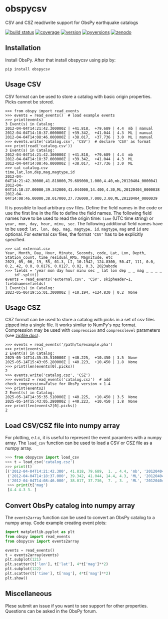 # obspycsv

CSV and CSZ read/write support for ObsPy earthquake catalogs

[![build status](https://github.com/trichter/obspycsv/workflows/tests/badge.svg)](https://github.com/trichter/obspycsv/actions)
[![coverage](https://codecov.io/gh/trichter/obspycsv/branch/master/graph/badge.svg)](https://codecov.io/gh/trichter/obspycsv)
[![version](https://img.shields.io/pypi/v/obspycsv.svg)](https://pypi.python.org/pypi/obspycsv)
[![pyversions](https://img.shields.io/pypi/pyversions/obspycsv.svg)](https://python.org)
[![zenodo](https://zenodo.org/badge/DOI/10.5281/zenodo.7225902.svg)](https://doi.org/10.5281/zenodo.7225902)

## Installation

Install ObsPy. After that install obspycsv using pip by:

    pip install obspycsv

## Usage CSV

CSV format can be used to store a catalog with basic origin properties. Picks cannot be stored.

```
>>> from obspy import read_events
>>> events = read_events()  # load example events
>>> print(events)
3 Event(s) in Catalog:
2012-04-04T14:21:42.300000Z | +41.818,  +79.689 | 4.4  mb | manual
2012-04-04T14:18:37.000000Z | +39.342,  +41.044 | 4.3  ML | manual
2012-04-04T14:08:46.000000Z | +38.017,  +37.736 | 3.0  ML | manual
>>> events.write('catalog.csv', 'CSV')  # declare 'CSV' as format
>>> print(read('catalog.csv'))
3 Event(s) in Catalog:
2012-04-04T14:21:42.300000Z | +41.818,  +79.689 | 4.4  mb
2012-04-04T14:18:37.000000Z | +39.342,  +41.044 | 4.3  ML
2012-04-04T14:08:46.000000Z | +38.017,  +37.736 | 3.0  ML
>>> cat catalog.csv
time,lat,lon,dep,mag,magtype,id
2012-04-04T14:21:42.30000,41.818000,79.689000,1.000,4.40,mb,20120404_0000041
2012-04-04T14:18:37.00000,39.342000,41.044000,14.400,4.30,ML,20120404_0000038
2012-04-04T14:08:46.00000,38.017000,37.736000,7.000,3.00,ML,20120404_0000039
```

It is possible to load arbitrary csv files. Define the field names in the code or use the first line in the file to define the field names.
The following field names have to be used to read the origin time: `time` (UTC time string) or `year, mon, day, hour, minu, sec`.
The following additional field names have to be used: `lat, lon, dep, mag, magtype, id`. `magtype`, `mag` and `id` are optional.
For external csv files, the format `'CSV'` has to be explicitly specified.

```
>>> cat external.csv
Year, Month, Day, Hour, Minute, Seconds, code, Lat, Lon, Depth, Station_count, time_residual_RMS, Magnitude, etc
2023, 05, 06, 19, 55, 01.3, LI, 10.1942, 124.8300, 50.47, 111, 0.0, 0.2, 42, 0.0, 0.0176, 0.0127, 0.02, 0.3, 2023abcde
>>> fields = 'year mon day hour minu sec _ lat lon dep _ _ mag _ _ _ _ _ _ id'.split()
events = read_events('external.csv', 'CSV', skipheader=1, fieldnames=fields)
1 Event(s) in Catalog:
2023-05-06T19:55:01.300000Z | +10.194, +124.830 | 0.2  None
```

## Usage CSZ

CSZ format can be used to store a catalog with picks in a set of csv files zipped into a single file.
It works similar to NumPy's npz format.
Compression may be used with `compression` and `compresslevel` parameters
(see [zipfile doc](https://docs.python.org/library/zipfile.html#zipfile.ZipFile)).

```
>>> events = read_events('/path/to/example.pha')
>>> print(events)
2 Event(s) in Catalog:
2025-05-14T14:35:35.510000Z | +40.225,  +10.450 | 3.5  None
2025-05-14T15:43:05.280000Z | +40.223,  +10.450 | 1.8  None
>>> print(len(events[0].picks))
2
>>> events.write('catalog.csz', 'CSZ')
>>> events2 = read_events('catalog.csz')  # add check_compression=False for ObsPy version < 1.4
>>> print(events2)
2 Event(s) in Catalog:
2025-05-14T14:35:35.510000Z | +40.225,  +10.450 | 3.5  None
2025-05-14T15:43:05.280000Z | +40.223,  +10.450 | 1.8  None
>>> print(len(events2[0].picks))
2
```

## Load CSV/CSZ file into numpy array

For plotting, e.t.c, it is useful to represent the event paramters with a numpy
array.
The `load_csv` function can be used to load a CSV or CSZ file as a numpy array.

```py
>>> from obspycsv import load_csv
>>> t = load_csv('catalog.csz')
>>> print(t)
[('2012-04-04T14:21:42.300', 41.818, 79.689,  1. , 4.4, 'mb', '20120404_0000041')
 ('2012-04-04T14:18:37.000', 39.342, 41.044, 14.4, 4.3, 'ML', '20120404_0000038')
 ('2012-04-04T14:08:46.000', 38.017, 37.736,  7. , 3. , 'ML', '20120404_0000039')]
 >>> print(t['mag')
 [4.4 4.3 3. ]
```

## Convert ObsPy catalog into numpy array
The `events2array` function  can be used to convert an ObsPy catalog to a numpy array.
Code example creating event plots:

```py
import matplotlib.pyplot as plt
from obspy import read_events
from obspycsv import events2array

events = read_events()
t = events2array(events)
plt.subplot(121)
plt.scatter(t['lon'], t['lat'], 4*t['mag']**2)
plt.subplot(122)
plt.scatter(t['time'], t['mag'], 4*t['mag']**2)
plt.show()
```

## Miscellaneous

Plese submit an issue if you want to see support for other properties.
Questions can be asked in the ObsPy forum.

